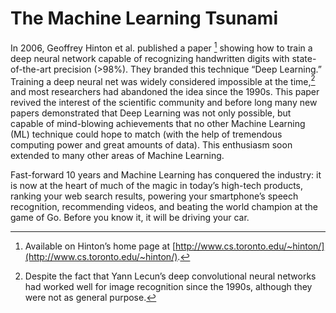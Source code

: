 # **The Machine Learning Tsunami**

In 2006, Geoffrey Hinton et al. published a paper [^1] showing how to train a deep neural network capable of recognizing handwritten digits with state-of-the-art precision (>98%). They branded this technique “Deep Learning.” Training a deep neural net was widely considered impossible at the time,[^2] and most researchers had abandoned the idea since the 1990s. This paper revived the interest of the scientific community and before long many new papers demonstrated that Deep Learning was not only possible, but capable of mind-blowing achievements that no other Machine Learning (ML) technique could hope to match (with the help of tremendous computing power and great amounts of data). This enthusiasm soon extended to many other areas of Machine Learning.

  [^1]:
    Available on Hinton’s home page at [http://www.cs.toronto.edu/~hinton/](http://www.cs.toronto.edu/~hinton/).

  [^2]:
    Despite the fact that Yann Lecun’s deep convolutional neural networks had worked well for image recognition since the 1990s, although they were not as general purpose.

Fast-forward 10 years and Machine Learning has conquered the industry: it is now at the heart of much of the magic in today’s high-tech products, ranking your web search results, powering your smartphone’s speech recognition, recommending videos, and beating the world champion at the game of Go. Before you know it, it will be driving your car.
